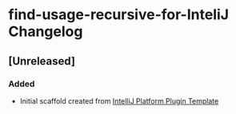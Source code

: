 <!-- Keep a Changelog guide -> https://keepachangelog.com -->

# find-usage-recursive-for-InteliJ Changelog

## [Unreleased]
### Added
- Initial scaffold created from [IntelliJ Platform Plugin Template](https://github.com/JetBrains/intellij-platform-plugin-template)
